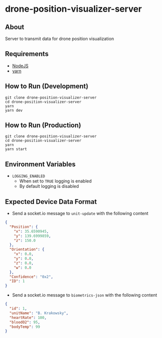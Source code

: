 # drone-position-visualizer-server

## About

Server to transmit data for drone position visualization

## Requirements

- [NodeJS](https://nodejs.org/en/download/)
- [yarn](https://classic.yarnpkg.com/lang/en/docs/install/)

## How to Run (Development)

```shell
git clone drone-position-visualizer-server
cd drone-position-visualizer-server
yarn
yarn dev
```

## How to Run (Production)

```shell
git clone drone-position-visualizer-server
cd drone-position-visualizer-server
yarn
yarn start
```

## Environment Variables

- ``LOGGING_ENABLED``
  - When set to ``TRUE`` logging is enabled
  - By default logging is disabled

## Expected Device Data Format

- Send a socket.io message to ``unit-update`` with the following content

```json
{
  "Position": {
    "x": 35.6590945,
    "y": 139.6999859,
    "z": 150.0
  },
  "Orientation": {
    "x": 0.0,
    "y": 0.0,
    "z": 0.0,
    "w": 0.0
  },
  "Confidence": "0x2",
  "ID": 1
}
```

- Send a socket.io message to ``biometrics-json`` with the following content

```json
{
  "id": 1,
  "unitName": "B. Krakowsky",
  "heartRate": 100,
  "bloodO2": 95,
  "bodyTemp": 99
}
```

